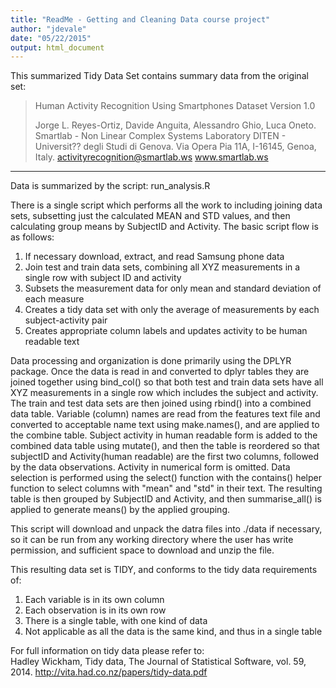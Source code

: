 ```yaml
---
title: "ReadMe - Getting and Cleaning Data course project"
author: "jdevale"
date: "05/22/2015"
output: html_document
---
```



This summarized Tidy Data Set contains summary data from the original set:


>Human Activity Recognition Using Smartphones Dataset
>Version 1.0
>
>Jorge L. Reyes-Ortiz, Davide Anguita, Alessandro Ghio, Luca Oneto.
>Smartlab - Non Linear Complex Systems Laboratory
>DITEN - Universit?? degli Studi di Genova.
>Via Opera Pia 11A, I-16145, Genoa, Italy.
>activityrecognition@smartlab.ws
>www.smartlab.ws

***
Data is summarized by the script: run_analysis.R

There is a single script which performs all the work to including joining data sets, subsetting just the calculated MEAN and STD values, and then calculating group means by SubjectID and Activity.  The basic script flow is as follows:

1. If necessary download, extract, and read Samsung phone data
2. Join test and train data sets, combining all XYZ measurements in a single row with subject ID and activity
3. Subsets the measurement data for only mean and standard deviation of each measure
4. Creates a tidy data set with only the average of measurements by each subject-activity pair
5. Creates appropriate column labels and updates activity to be human readable text

Data processing and organization is done primarily using the DPLYR package.  Once the data is read in and converted to dplyr tables they are joined together using bind_col() so that both test and train data sets have all XYZ measurements in a single row which includes the subject and activity.  The train and test data sets are then joined using rbind() into a combined data table.  Variable (column) names are read from the features text file and converted to acceptable name text using make.names(), and are applied to the combine table.  Subject activity in human readable form is added to the combined data table using mutate(), and then the table is reordered so that subjectID and Activity(human readable) are the first two columns, followed by the data observations.  Activity in numerical form is omitted. Data selection is performed using the select() function with the contains() helper function to select columns with "mean" and "std" in their text.  The resulting table is then grouped by SubjectID and Activity, and then summarise_all() is applied to generate means() by the applied grouping.
 
This script will download and unpack the datra files into ./data if necessary, so it can be run from any working directory where the user has write permission, and sufficient space to download and unzip the file.

This resulting data set is TIDY, and conforms to the tidy data requirements of:

1. Each variable is in its own column
2. Each observation is in its own row
3. There is a single table, with one kind of data
4. Not applicable as all the data is the same kind, and thus in a single table

For full information on tidy data please refer to:  
Hadley Wickham, Tidy data,  The Journal of Statistical Software, vol. 59, 2014.
http://vita.had.co.nz/papers/tidy-data.pdf
